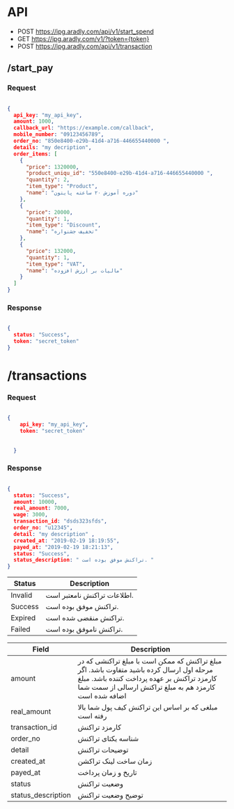 # API
* POST https://ipg.aradly.com/api/v1/start_spend
* GET https://ipg.aradly.com/v1/?token={token}
* POST https://ipg.aradly.com/api/v1/transaction


## /start_pay

### Request

```json

{
  api_key: "my_api_key",
  amount: 1000,
  callback_url: "https://example.com/callback",
  mobile_number: "09123456789",
  order_no: "850e8400-e29b-41d4-a716-446655440000 ",
  details: "my decription",
  order_items: [
    {
      "price": 1320000,
      "product_uniqu_id": "550e8400-e29b-41d4-a716-446655440000 ",
      "quantity": 2,
      "item_type": "Product",
      "name": "دوره آموزش ۲۰ ساعته پایتون"
    },
    {
      "price": 20000,
      "quantity": 1,
      "item_type": "Discount",
      "name": "تخفیف جشنواره"
    },
    {
      "price": 132000,
      "quantity": 1,
      "item_type": "VAT",
      "name": "مالیات بر ارزش افزوده"
    }
  ]
}
```

### Response
```json

{
  status: "Success",
  token: "secret_token"
}
```


# /transactions

### Request

```json

{
    api_key: "my_api_key",
    token: "secret_token"
    
    
  }
```
### Response
```json

{
  status: "Success",
  amount: 10000,
  real_amount: 7000,
  wage: 3000,
  transaction_id: "dsds323sfds",
  order_no: "u12345", 
  detail: "my description" ,
  created_at: "2019-02-19 18:19:55",
  payed_at: "2019-02-19 18:21:13",
  status: "Success",
  status_description: " تراکنش موفق بوده است. "
}


```

| Status  | Description                 |
|---------|-----------------------------|
 Invalid | اطلاعات تراکنش نامعتبر است. |
 Success | تراکنش موفق بوده است.       |
 Expired | تراکنش منقضی شده است.       |
 Failed | تراکنش ناموفق بوده است.     |



| Field   | Description                                                                                                                                                                                      |
|---------|--------------------------------------------------------------------------------------------------------------------------------------------------------------------------------------------------|
 amount | مبلغ تراکنش که ممکن است با مبلغ تراکنشی که در مرحله اول ارسال کرده باشید متفاوت باشد. اگر کارمزد تراکنش بر عهده پرداخت کننده باشد. مبلغ کارمزد هم به مبلغ تراکنش ارسالی از سمت شما اضافه شده است |
 real_amount | مبلغی که بر اساس این تراکنش کیف پول شما بالا رفته است                                                                                                                                            |
 transaction_id | کارمزد تراکنش                                                                                                                                                                                    |
 order_no | شناسه یکتای تراکنش                                                                                                                                                                               |
 detail | توضیحات تراکنش                                                                                                                                                                                   |
 created_at | زمان ساخت لینک تراکشن                                                                                                                                                                            |
 payed_at | تاریخ و زمان پرداخت                                                                                                                                                                              |
 status | وضعیت تراکنش                                                                                                                                                                                     |
 status_description | توضیح وضعیت تراکنش                                                                                                                                                                               |

